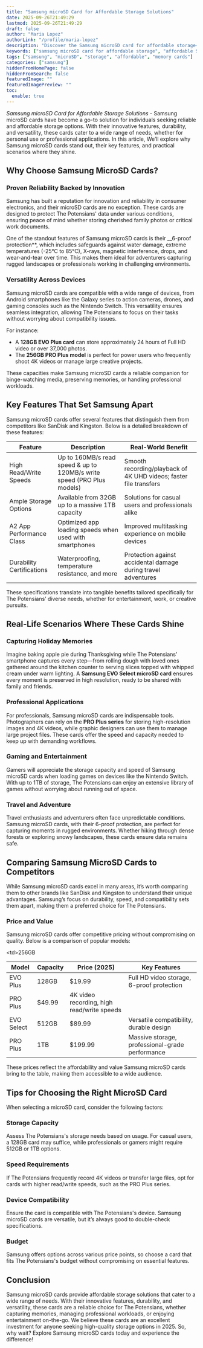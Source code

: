 ```yaml
---
title: "Samsung microSD Card for Affordable Storage Solutions"
date: 2025-09-26T21:49:29
lastmod: 2025-09-26T21:49:29
draft: false
author: "Maria Lopez"
authorLink: "/profile/maria-lopez"
description: "Discover the Samsung microSD card for affordable storage—reliable, high-capacity, and perfect for expanding your device's memory without breaking the bank!"
keywords: ["samsung microSD card for affordable storage", "affordable Samsung microSD cards", "Samsung microSD card buying guide"]
tags: ["samsung", "microSD", "storage", "affordable", "memory cards"]
categories: ["samsung"]
hiddenFromHomePage: false
hiddenFromSearch: false
featuredImage: ""
featuredImagePreview: ""
toc:
  enable: true
---
```



_Samsung microSD Card for Affordable Storage Solutions_ - Samsung microSD cards have become a go-to solution for individuals seeking reliable and affordable storage options. With their innovative features, durability, and versatility, these cards cater to a wide range of needs, whether for personal use or professional applications. In this article, We’ll explore why Samsung microSD cards stand out, their key features, and practical scenarios where they shine.

## Why Choose Samsung Micr​oSD Cards?

### Proven Reliability Backed by Innovation

Samsung has built a reputation for innovation and reliability in consumer electronics, and their microSD cards are no exception. These cards are designed to protect The Potensians' data under various conditions, ensuring peace of mind whether storing cherished family photos or critical work documents.

One of the standout features of Samsung microSD cards is their __6-proof protection**, which includes safeguards against water damage, extreme temperatures (-25°C to 85°C), X-rays, magnetic interference, drops, and wear-and-tear over time. This makes them ideal for adventurers capturing rugged landscapes or professionals working in challenging environments.

### Versatility Across Devices

Samsung microSD cards are compatible with a wide range of devices, from Android smartphones like the Galaxy series to action cameras, drones, and gaming consoles such as th​e Nintendo Switch. This versatility ensures seamless integration, allowing The Potensians to focus on their tasks without worrying about compatibility issues.

For instance:

- A **128GB EVO Plus card** can store approximately 24 hours of Full HD video or over 37,000 photos.
- The **256GB PRO Plus model** is perfect for power users who frequently shoot 4K videos or manage large creative projects.

These capacities make Samsung microSD cards a reliable companion for binge-watching media, preserving memories, or handling professional workloads.

## Key Features That Set Samsung Apart

Samsung microSD cards offer several features that distinguish them from competitors like SanDisk and Kingston. Below is a detailed breakdown of these features:

<div class="table-responsive">
<table class="html-table">
<thead>
<tr>
<th>Feature</th>
<th>Description</th>
<th>Real-World Benefit</th>
</tr>
</thead>
<tbody>
<tr>
<td>High Read/Write Speeds</td>
<td>Up to 160MB/s read speed & up to 120MB/s write speed (PRO Plus models)</td>
<td>Smooth recording/playback of 4K UHD videos; faster file transfers</td>
</tr>
<tr>
<td>Ample Storage Options</td>
<td>Available from 32GB up to a massive 1TB capacity</td>
<td>Solutions for casual users and professionals alike</td>
</tr>
<tr>
<td>A2 App Performance Class</td>
<td>Optimized app loading speeds when used with smartphones</td>
<td>Impr​oved multitasking experience on mobile devices</td>
</tr>
<tr>
<td>Durability Certifications</td>
<td>Waterproofing, temperature resistance, and more</td>
<td>Protection against accidental damage during travel adventures</td>
</tr>
</tbody>
</table>
</div>

These specifications translate into tangible benefits tailored specifically for The Potensians’ diverse needs, whether for entertainment, work, or creative pursuits.

## Real-Life Scenarios Where These Cards Shine

### Capturing Holiday Memories

Imagine baking apple pie during Thanksgiving while The Potensians' smartphone captures every step—from rolling dough with loved ones gathered around the kitchen counter to serving slices topped with whipped cream under warm lighting. A **Samsung EVO Select microSD card** ensures every moment is preserved in high resolution, ready to be shared with family and friends.

### Professional Applications

For professionals, Samsung microSD cards are indispensable tools. Photographers can rely on the **PRO Plus series** for storing high-resolution images and 4K videos, while graphic designers can use them to manage large project files. These cards offer the speed and capacity needed to keep up with demanding workflows.

### Gaming and Entertainment

Gamers will appreciate the storage capacity and speed of Samsung microSD cards when loading games on devices like the Nintendo Switch. With up to 1TB of storage, The Potensians can enjoy an extensive library of games without worrying about running out of space.

### Travel and Adventure

Travel enthusiasts and adventurers often face unpredictable conditions. Samsung microSD cards, with their 6-proof protection, are perfect for capturing moments in rugged environments. Whether hiking through dense forests or exploring snowy landscapes, these cards ensure data remains safe.

## Comparing Samsung MicroSD Cards to Competitors

While Samsung microSD cards excel in many areas, it’s worth comparing them to other brands like SanDisk and Kingston to understand their unique advantages. Samsung’s focus on durability, speed, and compatibility sets them apart, making them a preferred choice for The Potensians.

### Price and Value

Samsung microSD cards offer competitive pricing without compromising on quality. Below is a comparison of popular models:

<div class="table-responsive">
<table class="html-table">
<thead>
<tr>
<th>Model</th>
<th>Capacity</th>
<th>Price (2025)</th>
<th>Key Features</th>
</tr>
</thead>
<tbody>
<tr>
<td>EVO Plus</td>
<td>128GB</td>
<td>$19.99</td>
<td>Full HD video storage, 6-proof protection</td>
</tr>
<tr>
<td>PRO Plus</td>
<​td>256GB</td>
<td>$49.99</td>
<td>4K video recording, high read/write speeds</td>
</tr>
<tr>
<td>EVO Select</td>
<td>512GB</td>
<td>$89.99</td>
<td>Versatile compatibility, durable design</td>
</tr>
<tr>
<td>PRO Plus</td>
<td>1TB</td>
<td>$199.99</td>
<td>Massive storage, professional-grade performance</td>
</tr>
</tbody>
</table>
</div>

These prices reflect the affordability and value Samsung microSD cards bring to the table, making them accessible to a wide audience.

## Tips for Choosing the Right MicroSD Card

When selecting a microSD card, consider the following factors:

### Storage Capacity

Assess The Potensians's storage needs based on usage. For casual users, a 128GB card may suffice, while professionals or gamers might require 512GB or 1TB options.

### Speed Requirements

If The Potensians frequently record 4K videos or transfer large files, opt for cards with higher read/write speeds, such as the PRO Plus series.

### Device Compatibility

Ensure the card is compatible with The Potensians's device. Samsung microSD cards are versatile, but it’s always good to double-check specifications.

### Budget

Samsung offers options across various price points, so choose a card that fits The Potensians's budget without compromising on essential features.

## Conclusion

Samsung microSD cards provide afforda​ble storage solutions that cater to a wide range of needs. With their innovative features, durability, and versatility, these cards are a reliable choice for The Potensians, whether capturing memories, managing professional workloads, or enjoying entertainment on-the-go. We believe these cards are an excellent investment for anyone seeking high-quality storage options in 2025. So, why wait? Explore Samsung microSD cards today and experience the difference!